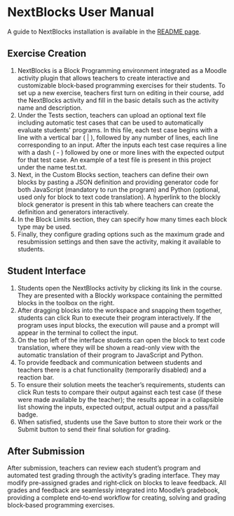 # NextBlocks User Manual #

A guide to NextBlocks installation is available in the [README page](README.md).

## Exercise Creation ##

1. NextBlocks is a Block Programming environment integrated as a Moodle activity plugin that allows teachers to create interactive and customizable block‑based programming exercises for their students. To set up a new exercise, teachers first turn on editing in their course, add the NextBlocks activity and fill in the basic details such as the activity name and description.
2. Under the Tests section, teachers can upload an optional text file including automatic test cases that can be used to automatically evaluate students' programs. In this file, each test case begins with a line with a vertical bar ( | ), followed by any number of lines, each line corresponding to an input. After the inputs each test case requires a line with a dash ( - ) followed by one or more lines with the expected output for that test case. An example of a test file is present in this project under the name test.txt.
3. Next, in the Custom Blocks section, teachers can define their own blocks by pasting a JSON definition and providing generator code for both JavaScript (mandatory to run the program) and Python (optional, used only for block to text code translation). A hyperlink to the blockly block generator is present in this tab where teachers can create the definition and generators interactively.
4. In the Block Limits section, they can specify how many times each block type may be used.
5. Finally, they configure grading options such as the maximum grade and resubmission settings and then save the activity, making it available to students.

## Student Interface ##

1. Students open the NextBlocks activity by clicking its link in the course. They are presented with a Blockly workspace containing the permitted blocks in the toolbox on the right. 
2. After dragging blocks into the workspace and snapping them together, students can click Run to execute their program interactively. If the program uses input blocks, the execution will pause and a prompt will appear in the terminal to collect the input. 
3. On the top left of the interface students can open the block to text code translation, where they will be shown a read-only view with the automatic translation of their program to JavaScript and Python. 
4. To provide feedback and communication between students and teachers there is a chat functionality (temporarily disabled) and a reaction bar. 
5. To ensure their solution meets the teacher’s requirements, students can click Run tests to compare their output against each test case (if these were made available by the teacher); the results appear in a collapsible list showing the inputs, expected output, actual output and a pass/fail badge. 
6. When satisfied, students use the Save button to store their work or the Submit button to send their final solution for grading.

## After Submission ##

After submission, teachers can review each student’s program and automated test grading through the activity’s grading interface. They may modify pre-assigned grades and right‑click on blocks to leave feedback. All grades and feedback are seamlessly integrated into Moodle’s gradebook, providing a complete end‑to‑end workflow for creating, solving and grading block‑based programming exercises.